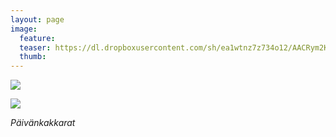 ```yaml
---
layout: page
image:
  feature:
  teaser: https://dl.dropboxusercontent.com/sh/ea1wtnz7z734o12/AACRym2K07dCSKDvF1ZWgMAja/luontokuvat/kes%C3%A4/8/DS32323-245px.jpg
  thumb:
---
```


[![](https://dl.dropboxusercontent.com/sh/ea1wtnz7z734o12/AACimnnCbwuKACMoK59e1knWa/luontokuvat/kes%C3%A4/8/DS32323-800px.jpg)](https://dl.dropboxusercontent.com/sh/ea1wtnz7z734o12/AAD5T7IAM10GSquW38h49Qhqa/luontokuvat/kes%C3%A4/8/DS32323.jpg)

[![](https://dl.dropboxusercontent.com/sh/ea1wtnz7z734o12/AADcCekh1hJDsxl61Rjsb7h-a/luontokuvat/kes%C3%A4/8/DS32324-800px.jpg)](https://dl.dropboxusercontent.com/sh/ea1wtnz7z734o12/AABnPeYLiKYmpzxgBf93rk13a/luontokuvat/kes%C3%A4/8/DS32324.jpg)

*Päivänkakkarat*

